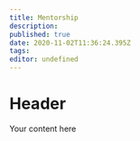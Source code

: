 ```yaml
---
title: Mentorship
description: 
published: true
date: 2020-11-02T11:36:24.395Z
tags: 
editor: undefined
---
```


# Header
Your content here